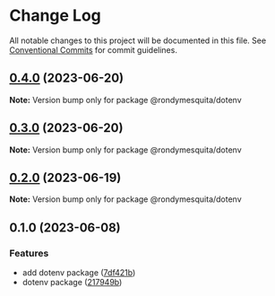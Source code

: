 # Change Log

All notable changes to this project will be documented in this file.
See [Conventional Commits](https://conventionalcommits.org) for commit guidelines.

## [0.4.0](https://github.com/rondymesquita/shell/compare/@rondymesquita/dotenv@0.3.0...@rondymesquita/dotenv@0.4.0) (2023-06-20)

**Note:** Version bump only for package @rondymesquita/dotenv

## [0.3.0](https://github.com/rondymesquita/shell/compare/@rondymesquita/dotenv@0.2.0...@rondymesquita/dotenv@0.3.0) (2023-06-20)

**Note:** Version bump only for package @rondymesquita/dotenv

## [0.2.0](https://github.com/rondymesquita/shell/compare/@rondymesquita/dotenv@0.1.0...@rondymesquita/dotenv@0.2.0) (2023-06-19)

**Note:** Version bump only for package @rondymesquita/dotenv

## 0.1.0 (2023-06-08)

### Features

- add dotenv package ([7df421b](https://github.com/rondymesquita/shell/commit/7df421b0e38392aa586330b572663dabbc96f43a))
- dotenv package ([217949b](https://github.com/rondymesquita/shell/commit/217949b9e8f2c77dacddd6cf7ac0cd8400c6a596))
